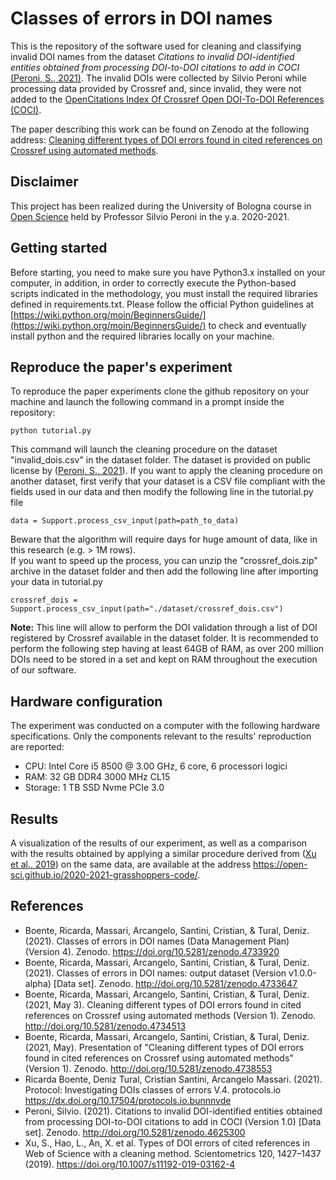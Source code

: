 # Classes of errors in DOI names

This is the repository of the software used for cleaning and classifying invalid DOI names from the dataset <em>Citations to invalid DOI-identified entities obtained from processing DOI-to-DOI citations to add in COCI</em> [(Peroni, S., 2021)](https://doi.org/10.5281/zenodo.4625300). The invalid DOIs were collected by Silvio Peroni while processing data provided by Crossref and, since invalid, they were not added to the [OpenCitations Index Of Crossref Open DOI-To-DOI References (COCI)](https://opencitations.net/index/coci).

The paper describing this work can be found on Zenodo at the following address: [Cleaning different types of DOI errors found in cited references on Crossref using automated methods](http://doi.org/10.5281/zenodo.4734513).

## Disclaimer 

This project has been realized during the University of Bologna course in [Open Science](https://www.unibo.it/en/teaching/course-unit-catalogue/course-unit/2020/443753) held by Professor Silvio Peroni in the y.a. 2020-2021.

## Getting started

Before starting, you need to make sure you have Python3.x installed on your computer, in addition, in order to correctly execute the Python-based scripts indicated in the methodology, you must install the required libraries defined in requirements.txt. Please follow the official Python guidelines at [https://wiki.python.org/moin/BeginnersGuide/](https://wiki.python.org/moin/BeginnersGuide/) to check and eventually install python and the required libraries locally on your machine.
## Reproduce the paper's experiment
To reproduce the paper experiments clone the github repository on your machine and launch the following command in a prompt inside the repository:
```
python tutorial.py
```
This command will launch the cleaning procedure on the dataset "invalid_dois.csv" in the dataset folder. The dataset is provided on public license by ([Peroni, S., 2021](http://doi.org/10.5281/zenodo.4625300)).
If you want to apply the cleaning procedure on another dataset, first verify that your dataset is a CSV file compliant with the fields used in our data and then modify the following line in the tutorial.py file
```
data = Support.process_csv_input(path=path_to_data)
```
Beware that the algorithm will require days for huge amount of data, like in this research (e.g. > 1M rows).<br/>
If you want to speed up the process, you can unzip the "crossref_dois.zip" archive in the dataset folder and then add the following line after importing your data in tutorial.py
```
crossref_dois = Support.process_csv_input(path="./dataset/crossref_dois.csv")
```
**Note:** This line will allow to perform the DOI validation through a list of DOI registered by Crossref available in the dataset folder. It is recommended to perform the following step having at least 64GB of RAM, as over 200 million DOIs need to be stored in a set and kept on RAM throughout the execution of our software.

## Hardware configuration

The experiment was conducted on a computer with the following hardware specifications. Only the components relevant to the results' reproduction are reported:

- CPU: Intel Core i5 8500 @ 3.00 GHz, 6 core, 6 processori logici
- RAM: 32 GB DDR4 3000 MHz CL15
- Storage: 1 TB SSD Nvme PCIe 3.0

## Results

A visualization of the results of our experiment, as well as a comparison with the results obtained by applying a similar procedure derived from ([Xu et al., 2019](https://doi.org/10.1007/s11192-019-03162-4)) on the same data, are available at the address https://open-sci.github.io/2020-2021-grasshoppers-code/.

## References

- Boente, Ricarda, Massari, Arcangelo, Santini, Cristian, & Tural, Deniz. (2021). Classes of errors in DOI names (Data Management Plan) (Version 4). Zenodo. https://doi.org/10.5281/zenodo.4733920
- Boente, Ricarda, Massari, Arcangelo, Santini, Cristian, & Tural, Deniz. (2021). Classes of errors in DOI names: output dataset (Version v1.0.0-alpha) [Data set]. Zenodo. http://doi.org/10.5281/zenodo.4733647
- Boente, Ricarda, Massari, Arcangelo, Santini, Cristian, & Tural, Deniz. (2021, May 3). Cleaning different types of DOI errors found in cited references on Crossref using automated methods (Version 1). Zenodo. http://doi.org/10.5281/zenodo.4734513
- Boente, Ricarda, Massari, Arcangelo, Santini, Cristian, & Tural, Deniz. (2021, May). Presentation of "Cleaning different types of DOI errors found in cited references on Crossref using automated methods" (Version 1). Zenodo. http://doi.org/10.5281/zenodo.4738553
- Ricarda Boente, Deniz Tural, Cristian Santini, Arcangelo Massari. (2021). Protocol: Investigating DOIs classes of errors V.4. protocols.io https://dx.doi.org/10.17504/protocols.io.bunnnvde
- Peroni, Silvio. (2021). Citations to invalid DOI-identified entities obtained from processing DOI-to-DOI citations to add in COCI (Version 1.0) [Data set]. Zenodo. http://doi.org/10.5281/zenodo.4625300
- Xu, S., Hao, L., An, X. et al. Types of DOI errors of cited references in Web of Science with a cleaning method. Scientometrics 120, 1427–1437 (2019). https://doi.org/10.1007/s11192-019-03162-4
